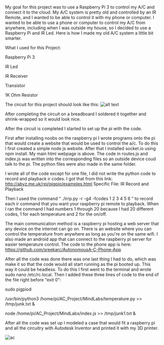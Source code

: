 My goal for this project was to use a Raspberry Pi 3 to control my A/C and connect it to the cloud. My A/C system is pretty old and controlled by an IR Remote, and I wanted to be able to control it with my phone or computer. I wanted to be able to use a phone or computer to control my A/C from anywhere, including when I was outside my house, so I decided to use a Raspberry Pi and IR Led. Here is how I made my old A/C system a little bit smarter.

What I used for this Project:

Raspberry Pi 3  

IR Led
  
IR Receiver
  
Transistor
  
1K Ohm Resistor

The circuit for this project should look like this:
![alt text](https://cdn.instructables.com/FEL/FXOD/J7MFSVLB/FELFXODJ7MFSVLB.LARGE.jpg)

After completing the circuit on a breadboard I soldered it together and shrink-wrapped so it would look nice.

After the circuit is completed I started to set up the pi with the code. 

First after installing noobs on the raspberry pi I wrote programs onto the pi that would create a website that would be used to control the a/c. To do this I first created a simple node js website. After that I installed socket.io using npm install. My main html webpage is above. The code in routes.js and index.js was written into the corresponding files so an outside device coud talk to the pi. The python files were also made in the same folder.

I wrote all of the code except for one file, I did not write the python code to record and playback ir codes. I got that from this link:
http://abyz.me.uk/rpi/pigpio/examples.html
Specific File:
IR Record and Playback

Then I used the command “ ./irrp.py -r -g4 -fcodes 1 2 3 4 5 6 ” to record each ir command that you want your raspberry pi remote to playback. When I ran the command I had numbers 1 through 20 because I had 20 different codes, 1 for each temperature and 2 for the on/off.

The main communication method is a raspberry pi hosting a web server that any device on the internet can go on. There is an website where you can control the temperature from anywhere as long as you're on the same wifi. I also made an android app that can connect to the raspberry pi  server for easier temperature control. The code to the phone app is here: https://github.com/sreekarc/AutonomousA-C-Phone-App

After all the code was done there was one last thing I had to do, which was make it so that the code would all start running as the pi booted up. This way it could be headless. To do this I first went to the terminal and wrote sudo nano /etc/rc.local. Then I added these three lines of code to the end of the file right before "exit 0":

sudo pigpiod

/usr/bin/python3 /home/pi/AC_Project/MindLabs/temperature.py >> /tmp/junk.txt &

node /home/pi/AC_Project/MindLabs/index.js >> /tmp/junk1.txt &

After all the code was set up I modeled a case that would fit a raspberry pi and all the circuitry with Autodesk Inventor and printed it with my 3D printer.

![ac](https://user-images.githubusercontent.com/15959693/62400819-a01f6780-b54e-11e9-9b17-b91f93819d07.PNG)
